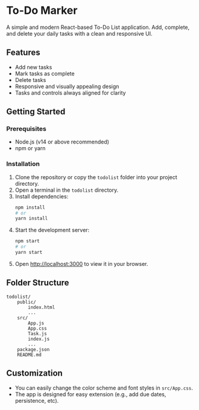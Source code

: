 
# To-Do Marker

A simple and modern React-based To-Do List application. Add, complete, and delete your daily tasks with a clean and responsive UI.

## Features
- Add new tasks
- Mark tasks as complete
- Delete tasks
- Responsive and visually appealing design
- Tasks and controls always aligned for clarity

## Getting Started

### Prerequisites
- Node.js (v14 or above recommended)
- npm or yarn

### Installation
1. Clone the repository or copy the `todolist` folder into your project directory.
2. Open a terminal in the `todolist` directory.
3. Install dependencies:
	 ```bash
	 npm install
	 # or
	 yarn install
	 ```
4. Start the development server:
	 ```bash
	 npm start
	 # or
	 yarn start
	 ```
5. Open [http://localhost:3000](http://localhost:3000) to view it in your browser.

## Folder Structure
```
todolist/
	public/
		index.html
		...
	src/
		App.js
		App.css
		Task.js
		index.js
		...
	package.json
	README.md
```

## Customization
- You can easily change the color scheme and font styles in `src/App.css`.
- The app is designed for easy extension (e.g., add due dates, persistence, etc).
